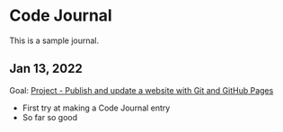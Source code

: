 # Code Journal
This is a sample journal.

## Jan 13, 2022
Goal: [Project - Publish and update a website with Git and GitHub Pages](https://gist.github.com/acidtone/47cb2768acdd42e84ba2ef8229427983)
- First try at making a Code Journal entry
- So far so good
